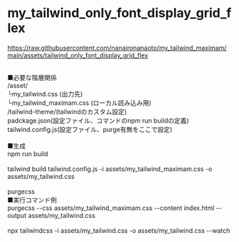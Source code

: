 # my_tailwind_only_font_display_grid_flex<br>
https://raw.githubusercontent.com/nanaironanaoto/my_tailwind_maximam/main/assets/tailwind_only_font_display_grid_flex<br>

<br>
■必要な階層関係<br>
/asset/<br>
└my_tailwind.css (出力先)<br>
└my_tailwind_maximam.css (ローカル読み込み用)<br>
/tailwind-theme/(tailwindのカスタム設定)<br>
padckage.json(設定ファイル、コマンドのnpm run buildの定義)<br>
tailwind.config.js(設定ファイル、purge有無をここで設定)<br>
<br>
■生成<br>
npm run build<br>
<br>
tailwind build tailwind.config.js -i assets/my_tailwind_maximam.css -o assets/my_tailwind.css<br>
<br>
purgecss<br>
■実行コマンド例<br>
purgecss --css assets/my_tailwind_maximam.css --content index.html --output assets/my_tailwind.css<br>
<br>
npx tailwindcss -i assets/my_tailwind.css -o assets/my_tailwind.css --watch
